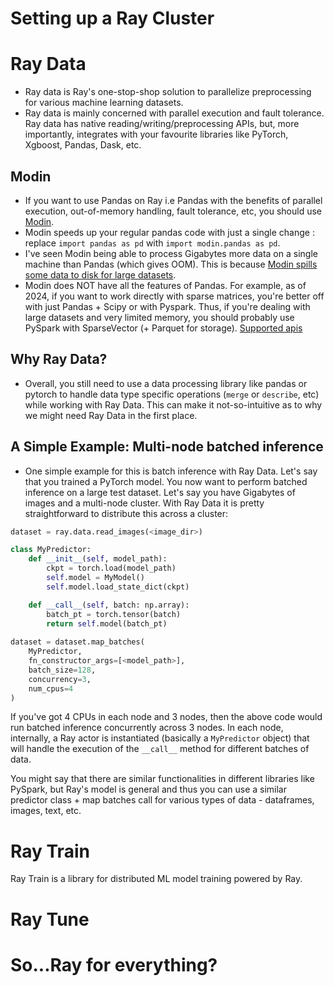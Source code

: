 # Setting up a Ray Cluster

# Ray Data
- Ray data is Ray's one-stop-shop solution to parallelize preprocessing for various machine learning datasets. 
- Ray data is mainly concerned with parallel execution and fault tolerance. Ray data has native reading/writing/preprocessing APIs, but, more importantly, integrates with your favourite libraries like PyTorch, Xgboost, Pandas, Dask, etc.
## Modin
- If you want to use Pandas on Ray i.e Pandas with the benefits of parallel execution, out-of-memory handling, fault tolerance, etc, you should use [Modin](https://github.com/modin-project/modin).
- Modin speeds up your regular pandas code with just a single change : replace `import pandas as pd` with `import modin.pandas as pd`. 
- I've seen Modin being able to process Gigabytes more data on a single machine than Pandas (which gives OOM). This is because [Modin spills some data to disk for large datasets](https://modin.readthedocs.io/en/stable/getting_started/why_modin/out_of_core.html).
- Modin does NOT have all the features of Pandas. For example, as of 2024, if you want to work directly with sparse matrices, you're better off with just Pandas + Scipy or with Pyspark. Thus, if you're dealing with large datasets and very limited memory, you should probably use PySpark with SparseVector (+ Parquet for storage). [Supported apis](https://modin.readthedocs.io/en/stable/supported_apis/dataframe_supported.html)

## Why Ray Data?
- Overall, you still need to use a data processing library like pandas or pytorch to handle data type specific operations (`merge` or `describe`, etc) while working with Ray Data. This can make it not-so-intuitive as to why we might need Ray Data in the first place.
## A Simple Example: Multi-node batched inference
- One simple example for this is batch inference with Ray Data. Let's say that you trained a PyTorch model. You now want to perform batched inference on a large test dataset. Let's say you have Gigabytes of images and a multi-node cluster. With Ray Data it is pretty straightforward to distribute this across a cluster:

```python
dataset = ray.data.read_images(<image_dir>)

class MyPredictor:
    def __init__(self, model_path):
        ckpt = torch.load(model_path)
        self.model = MyModel()
        self.model.load_state_dict(ckpt)

    def __call__(self, batch: np.array):
        batch_pt = torch.tensor(batch)
        return self.model(batch_pt)
    
dataset = dataset.map_batches(
    MyPredictor, 
    fn_constructor_args=[<model_path>], 
    batch_size=128,
    concurrency=3,
    num_cpus=4
)
```

If you've got 4 CPUs in each node and 3 nodes, then the above code would run batched inference concurrently across 3 nodes. In each node, internally, a Ray actor is instantiated (basically a `MyPredictor` object) that will handle the execution of the `__call__` method for different batches of data. 

You might say that there are similar functionalities in different libraries like PySpark, but Ray's model is general and thus you can use a similar predictor class + map batches call for various types of data - dataframes, images, text, etc.

# Ray Train
Ray Train is a library for distributed ML model training powered by Ray. 

# Ray Tune

# So...Ray for everything?